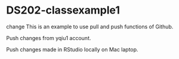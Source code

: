 # DS202-classexample1

change
This is an example to use pull and push functions of Github.

Push changes from yqiu1 account.

Push changes made in RStudio locally on Mac laptop.
